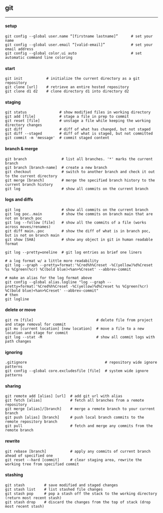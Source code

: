 ## git
---

#### setup

    git config --global user.name “[firstname lastname]”      # set your name
    git config --global user.email “[valid-email]”            # set your email address
    git config --global color.ui auto                         # set automatic command line coloring

#### start

    git init           # initialize the current directory as a git repository
    git clone [url]    # retrieve an entire hosted repository
    git clone d1 d2    # clone directory d1 into directory d2

#### staging

    git status               # show modified files in working directory
    git add [file]           # stage a file in prep to commit
    git reset [file]         # unstage a file while keeping the working directory changes
    git diff                 # diff of what has changed, but not staged
    git diff --staged        # diff of what is staged, but not committed
    git commit -m 'message'  # commit staged content

#### branch & merge

    git branch                # list all branches. '*' marks the current branch
    git branch [branch-name]  # create a new branch
    git checkout              # switch to another branch and check it out to the current directory
    git merge [branch]        # merge the specified branch history to the current branch history
    git log                   # show all commits on the current branch

#### logs and diffs

    git log                   # show all commits on the current branch
    git log poc..main         # show the commits on branch main that are not on branch poc
    git log --follow [file]   # show all the commits of a file (works across moves/renames)
    git diff main..poc        # show the diff of what is in branch poc, but is not on branch main
    git show [SHA]            # show any object in git in human readable format

    git log --pretty=oneline  # git log entries as brief one liners

    # a log format w/ a little more readability
    git log --graph --pretty=format:'%Cred%h%Creset -%C(yellow)%d%Creset %s %Cgreen(%cr) %C(bold blue)<%an>%Creset' --abbrev-commit

    # make an alias for the log format above
    git config --global alias.logline "log --graph --pretty=format:'%Cred%h%Creset -%C(yellow)%d%Creset %s %Cgreen(%cr) %C(bold blue)<%an>%Creset' --abbrev-commit"
    # then
    git logline

#### delete or move

    git rm [file]                             # delete file from project and stage removal for commit
    git mv [current location] [new location]  # move a file to a new location and stage for commit
    git log --stat -M                         # show all commit logs with path changes

#### ignoring

    .gitignore                                    # repository wide ignore patterns
    git config --global core.excludesfile [file]  # system wide ignore patterns

#### sharing

    git remote add [alias] [url]  # add git url with alias
    git fetch [alias]             # fetch all branches from a remote repository
    git merge [alias]/[branch]    # merge a remote branch to your current branch
    git push [alias] [branch]     # push local branch commits to the remote repository branch
    git pull                      # fetch and merge any commits from the remote branch

#### rewrite

    git rebase [branch]           # apply any commits of current branch ahead of specified one
    git reset --hard [commit]     # clear staging area, rewrite the working tree from specified commit

#### stashing

    git stash         # save modified and staged changes
    git stash list    # list stashed file changes
    git stash pop     # pop a stash off the stack to the working directory (return most recent stash)
    git stash drop    # discard the changes from the top of stack (drop most recent stash)

